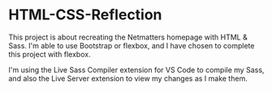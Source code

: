 # HTML-CSS-Reflection

This project is about recreating the Netmatters homepage with HTML & Sass. I'm able to use Bootstrap or flexbox, and I have chosen to complete this project with flexbox.

I'm using the Live Sass Compiler extension for VS Code to compile my Sass, and also the Live Server extension to view my changes as I make them.

